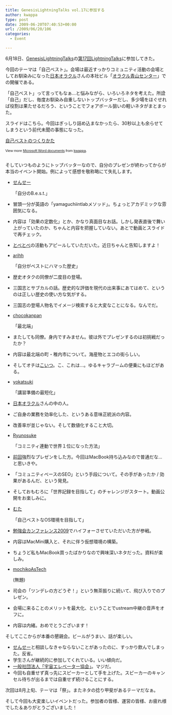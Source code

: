 ```yaml
---
title: GenesisLightningTalks vol.17に参加する
author: kwappa
type: post
date: 2009-06-20T07:40:53+00:00
url: /2009/06/20/106
categories:
  - Event

---
```

6月18日、<a href="http://wiki.somethingnew2.com/lt/" target="_blank">GenesisLightningTalks</a>の<a href="http://wiki.somethingnew2.com/lt/index.php?Events%2F2009%2F06" target="_blank">第17回LightningTalks</a>に参加してきた。

今回のテーマは「自己ベスト」。会場は最近すっかりコミュニティ活動の会場としてお馴染みになった<a target="_blank" href="http://www.oracle.com/lang/jp/index.html">日本オラクル</a>さんの本社ビル「<a target="_blank" href="http://www.oracle.co.jp/aoyamacenter/">オラクル青山センター</a>」での開催である。

「自己ベスト」って言ってもなぁ…と悩みながら、いろいろネタを考えた。所詮「自己」だし、毎度お馴染み自重しないトップバッターだし、多少場をほぐせれば役割は果たせるだろう、ということでフォアボール狙いの軽いネタがまとまった。

スライドはこちら。今回はぎっしり詰め込まなかったら、30秒以上も余らせてしまうという前代未聞の事態になった。

<div id="__ss_1611571" style="width: 425px; text-align: left;">
  <a title="自己ベストのつくりかた" href="http://www.slideshare.net/kwappa/ss-1611571?type=powerpoint" style="margin: 12px 0pt 3px; font-family: Helvetica,Arial,Sans-serif; font-style: normal; font-variant: normal; font-weight: normal; font-size: 14px; line-height: normal; font-size-adjust: none; font-stretch: normal; -x-system-font: none; display: block; text-decoration: underline;">自己ベストのつくりかた</a></p> 
  
  <div style="font-size: 11px; font-family: tahoma,arial; height: 26px; padding-top: 2px;">
    View more <a href="http://www.slideshare.net/" style="text-decoration: underline;">Microsoft Word documents</a> from <a href="http://www.slideshare.net/kwappa" style="text-decoration: underline;">kwappa</a>.
  </div>
</div>

<!--more-->

そしていつものようにトップバッターなので、自分のプレゼンが終わってからが本当のイベント開始。例によって感想を敬称略にて失礼します。

  * <a target="_blank" href="http://twitter.com/yamaguchiintlab">せんせー</a>
  
    「自分のB.e.s.t.」
  * 冒頭一分が英語の「yamaguchiintlabメソッド」。ちょっとアカデミックな雰囲気になる。
  * 内容は「効果の定数化」とか、かなり真面目なお話。しかし発表直後で舞い上がっていたのか、ちゃんと内容を把握していない。あとで動画とスライドで再チェック。
  * <a target="_blank" href="http://tobe-tobe.kwappa.net/wiki/">とべとべ</a>の活動もアピールしていただいた。近日ちゃんと告知しますよ！

  * <a target="_blank" href="http://twitter.com/arihh">arihh</a>
  
    「自分がベストにハマった歴史」
  * 歴史オタクの同僚が二度目の登場。 
  * 三国志とサブカルの話。歴史的な評価を現代の出来事にあてはめて、というのは正しい歴史の使い方な気がする。
  * 三国志の登場人物名でイメージ検索すると大変なことになる。なんでだ。

  * <a target="_blank" href="http://twitter.com/chocokanpan">chocokanpan</a>
  
    「最北端」
  * またしても同僚。身内ですみません。彼は外でプレゼンするのは初挑戦だったか？
  * 内容は最北端の町・稚内市について。海産物とエコの街らしい。
  * そしてオチは<a target="_blank" href="http://www.kani.bz/archives/2009/06/post-37.html">こいつ</a>。こ、これは…。ゆるキャラブームの便乗にもほどがある。

  * <a target="_blank" href="http://twitter.com/yokatsuki">yokatsuki</a>
  
    「講習準備の最短化」
  * <a target="_blank" href="http://www.oracle.com/lang/jp/index.html">日本オラクル</a>さんの中の人。
  * ご自身の業務を効率化した、というある意味正統派の内容。
  * 改善率が並じゃない。そして数値化すること大切。

  * <a target="_blank" href="http://twitter.com/RyunosukeSakai">Ryunosuke</a>
  
    「コミニティ連動で世界１位になった方法」
  * <a target="_blank" href="http://wiki.somethingnew2.com/lt/index.php?Events%2F2009%2F05">前回</a>強烈なプレゼンをした方。今回はMacBook持ち込みなので普通だな…と思いきや。
  * 「コミュニティベースのSEO」という手段について。その手があったか / 効果があるんだ、という発見。
  * そしておもむろに「世界記録を目指して」のチャレンジがスタート。動画公開をお楽しみに。

  * <a target="_blank" href="http://twitter.com/nminm">むた</a>
  
    「自己ベストなOS環境を目指して」
  * <a target="_blank" href="http://atnd.org/events/718">勉強会カンファレンス2009</a>でハイフォーさせていただいた方が参戦。
  * 内容はMacMini購入と、それに伴う仮想環境の構築。
  * ちょうど私もMacBook買ったばかりなので興味深いネタだった。資料が楽しみ。

  * <a target="_blank" href="http://twitter.com/mochikoAsTech">mochikoAsTech</a>
  
    (無題)
  * 司会の「ツンデレの方どうぞ！」という無茶振りに続いて、飛び入りでのプレゼン。
  * 会場に来ることのメリットを最大化、ということでustream中継の音声をオフに。
  * 内容は内緒。おめでとうございます！

そしてここからが本番の懇親会。ビールがうまい、話が楽しい。

  * <a target="_blank" href="http://twitter.com/yamaguchiintlab">せんせー</a>と相談しなきゃならないことがあったのに、すっかり飲んでしまった。反省。
  * 学生さんが継続的に参加してくれている。いい傾向だ。
  * <a target="_blank" href="http://jsea.jp/">一般社団法人「宇宙エレベーター協会｣</a>。マジだ。
  * 今回も自重せず真っ先にスピーカーとして手を上げた。スピーカーのキャンセル待ちが出るまでは自重せず続けることにする。

次回は8月上旬、テーマは「祭」。またネタの捻り甲斐があるテーマだなぁ。

そして今回も大変楽しいイベントだった。参加者の皆様、運営の皆様、お疲れ様でした＆ありがとうございました！
